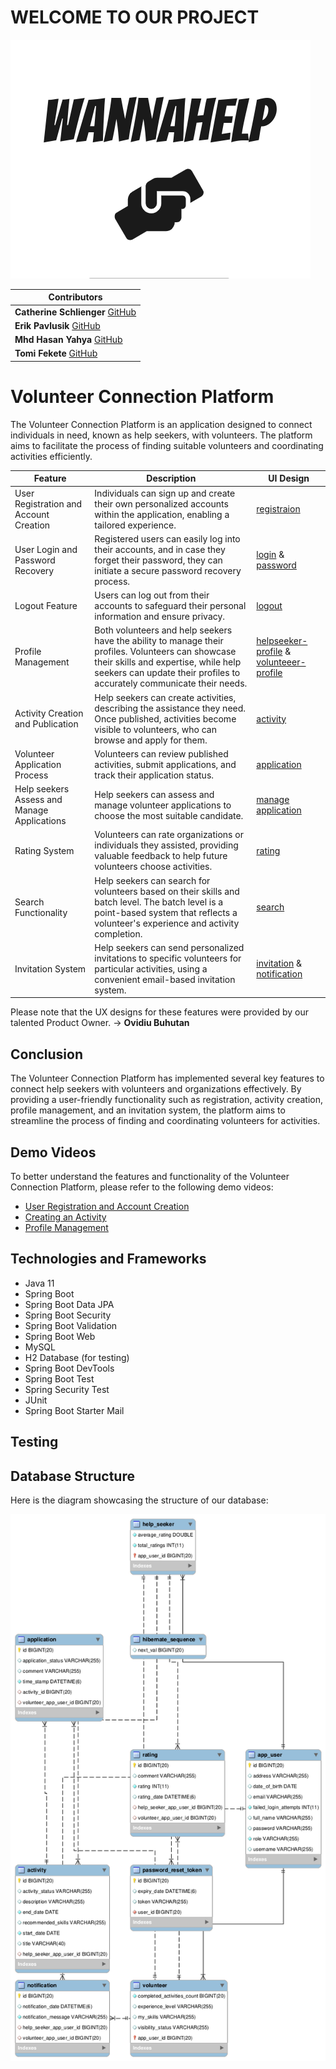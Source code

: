 # WELCOME TO OUR PROJECT 

![Beschreibung des Bildes](wanna-help/pictures/wannaHelpLogo.png)


| **Contributors**                                                 |
|------------------------------------------------------------------|
| **Catherine Schlienger** [GitHub](https://github.com/catEvasion) |     
| **Erik Pavlusik** [GitHub](https://github.com/epavlusik)         |
| **Mhd Hasan Yahya** [GitHub](https://github.com/Mhd-Hasan-Yahya) |
| **Tomi Fekete** [GitHub](https://github.com/TomiFekete)          |


# Volunteer Connection Platform

The Volunteer Connection Platform is an application designed to connect individuals in need, known as help seekers, with volunteers. The platform aims to facilitate the process of finding suitable volunteers and coordinating activities efficiently.

| Feature                                     | Description                                                                                            | UI Design                                                                                                                                                                                                                                                                                                 |
|---------------------------------------------| ------------------------------------------------------------------------------------------------------ |-----------------------------------------------------------------------------------------------------------------------------------------------------------------------------------------------------------------------------------------------------------------------------------------------------------|
| User Registration and Account Creation      | Individuals can sign up and create their own personalized accounts within the application, enabling a tailored experience. | [registraion](wanna-help/pictures/Ui_Design/wannaHelp_registraion.png)                                                                                                                                                                   |
| User Login and Password Recovery            | Registered users can easily log into their accounts, and in case they forget their password, they can initiate a secure password recovery process. | [login](wanna-help/pictures/Ui_Design/wannaHelp_login.png) & [password](wanna-help/pictures/Ui_Design/wannaHelp_passwordreset.png)                                       |
| Logout Feature                              | Users can log out from their accounts to safeguard their personal information and ensure privacy.       | [logout](wanna-help/pictures/Ui_Design/wannaHelp_singout.png)                                                                                                                                                                            |
| Profile Management                          | Both volunteers and help seekers have the ability to manage their profiles. Volunteers can showcase their skills and expertise, while help seekers can update their profiles to accurately communicate their needs. | [helpseeker-profile](wanna-help/pictures/Ui_Design/wannaHelp_helpseekerProfile.png) & [volunteeer-profile](wanna-help/pictures/Ui_Design/wannaHelp_volunteerProfile.png) |
| Activity Creation and Publication           | Help seekers can create activities, describing the assistance they need. Once published, activities become visible to volunteers, who can browse and apply for them. | [activity](wanna-help/pictures/Ui_Design/wannaHelp_activityCreation.png)                                                                                                                                                                 |
| Volunteer Application Process               | Volunteers can review published activities, submit applications, and track their application status. | [application](wanna-help/pictures/Ui_Design/wannaHelp_apply.png)                                                                                                                                                                         |
| Help seekers Assess and Manage Applications | Help seekers can assess and manage volunteer applications to choose the most suitable candidate.          | [manage application](wanna-help/pictures/Ui_Design/wannaHelp_acceptDecline.png)                                                                                                                                                          |
| Rating System                               | Volunteers can rate organizations or individuals they assisted, providing valuable feedback to help future volunteers choose activities. | [rating](wanna-help/pictures/Ui_Design/wannaHelp_rating.png)                                                                                                                                                                             |
| Search Functionality                        | Help seekers can search for volunteers based on their skills and batch level. The batch level is a point-based system that reflects a volunteer's experience and activity completion. | [search](wanna-help/pictures/Ui_Design/wannaHelp_search.png)                                                                                                                                                                             |
| Invitation System                           | Help seekers can send personalized invitations to specific volunteers for particular activities, using a convenient email-based invitation system. | [invitation](wanna-help/pictures/Ui_Design/wannaHelp_invite.png) & [notification](wanna-help/pictures/Ui_Design/wannaHelp_notification.png)                             |

Please note that the UX designs for these features were provided by our talented Product Owner. -> **Ovidiu Buhutan**

## Conclusion

The Volunteer Connection Platform has implemented several key features to connect help seekers with volunteers and organizations effectively. By providing a user-friendly functionality such as registration, activity creation, profile management, and an invitation system, the platform aims to streamline the process of finding and coordinating volunteers for activities.

## Demo Videos

To better understand the features and functionality of the Volunteer Connection Platform, please refer to the following demo videos:

- [User Registration and Account Creation](link_to_video_1)
- [Creating an Activity](link_to_video_2)
- [Profile Management](link_to_video_3)

## Technologies and Frameworks

- Java 11
- Spring Boot
- Spring Boot Data JPA
- Spring Boot Security
- Spring Boot Validation
- Spring Boot Web
- MySQL
- H2 Database (for testing)
- Spring Boot DevTools
- Spring Boot Test
- Spring Security Test
- JUnit
- Spring Boot Starter Mail

## Testing


## Database Structure

Here is the diagram showcasing the structure of our database:

![Description of the database diagram](wanna-help/pictures/wanna-helpSQL.png)




